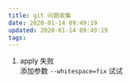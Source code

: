 ```yaml
---
title: git 问题收集
date: 2020-01-14 09:49:19
updated: 2020-01-14 09:49:19
tags:
---
```


1. apply 失败  
   添加参数 `--whitespace=fix` 试试